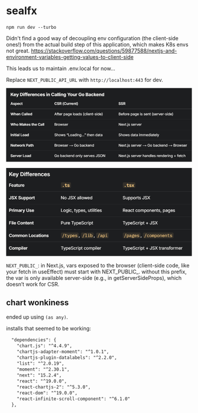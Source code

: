 # sealfx

```
npm run dev --turbo
```

Didn't find a good way of decoupling env configuration (the client-side ones!)
from the actual build step of this application, which makes K8s envs not great.
https://stackoverflow.com/questions/59877588/nextjs-and-environment-variables-getting-values-to-client-side

This leads us to maintain .env.local for now...

Replace `NEXT_PUBLIC_API_URL` with `http://localhost:443` for dev.

![csr and ssr](csr-vs-ssr.png)

![ts and tsx](ts-vs-tsx.png)

`NEXT_PUBLIC_`: in Next.js, vars exposed to the browser 
(client-side code, like your fetch in useEffect) must start with NEXT_PUBLIC_. 
without this prefix, the var is only available server-side 
(e.g., in getServerSideProps), which doesn’t work for CSR.


## chart wonkiness

ended up using `(as any)`.

installs that seemed to be working:
```
  "dependencies": {
    "chart.js": "^4.4.9",
    "chartjs-adapter-moment": "^1.0.1",
    "chartjs-plugin-datalabels": "^2.2.0",
    "list": "^2.0.19",
    "moment": "^2.30.1",
    "next": "15.2.4",
    "react": "^19.0.0",
    "react-chartjs-2": "^5.3.0",
    "react-dom": "^19.0.0",
    "react-infinite-scroll-component": "^6.1.0"
  },
```